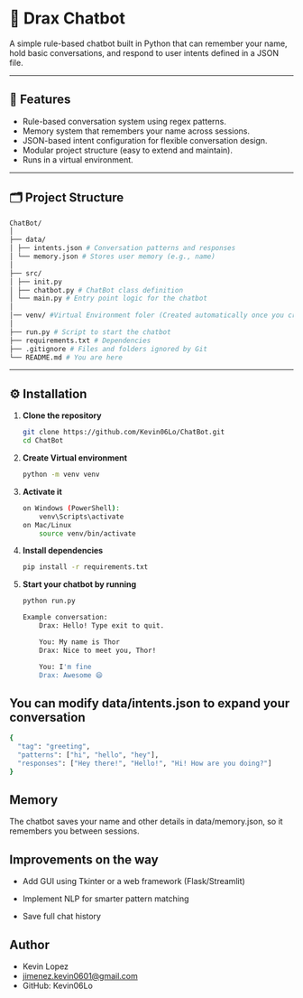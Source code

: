 # 💬 Drax Chatbot

A simple rule-based chatbot built in Python that can remember your name, hold basic conversations, and respond to user intents defined in a JSON file.

---

## 🚀 Features

- Rule-based conversation system using regex patterns.
- Memory system that remembers your name across sessions.
- JSON-based intent configuration for flexible conversation design.
- Modular project structure (easy to extend and maintain).
- Runs in a virtual environment.

---

## 🗂️ Project Structure

```bash
ChatBot/
│
├── data/
│ ├── intents.json # Conversation patterns and responses
│ └── memory.json # Stores user memory (e.g., name)
│
├── src/
│ ├── init.py
│ ├── chatbot.py # ChatBot class definition
│ └── main.py # Entry point logic for the chatbot
│
│── venv/ #Virtual Environment foler (Created automatically once you create the environment)
│
├── run.py # Script to start the chatbot
├── requirements.txt # Dependencies
├── .gitignore # Files and folders ignored by Git
└── README.md # You are here
```
---

## ⚙️ Installation

1. **Clone the repository**
   ```bash
   git clone https://github.com/Kevin06Lo/ChatBot.git
   cd ChatBot
2. **Create Virtual environment**
    ```bash
    python -m venv venv
3. **Activate it**
    ```bash
    on Windows (PowerShell):
        venv\Scripts\activate
    on Mac/Linux
        source venv/bin/activate
4. **Install dependencies**
    ```bash
    pip install -r requirements.txt
5. **Start your chatbot by running**
    ```bash
    python run.py

    Example conversation:
        Drax: Hello! Type exit to quit.

        You: My name is Thor
        Drax: Nice to meet you, Thor!

        You: I'm fine
        Drax: Awesome 😄
## You can modify data/intents.json to expand your conversation
```bash
{
  "tag": "greeting",
  "patterns": ["hi", "hello", "hey"],
  "responses": ["Hey there!", "Hello!", "Hi! How are you doing?"]
}
```

## Memory
The chatbot saves your name and other details in data/memory.json, so it remembers you between sessions.

## Improvements on the way
* Add GUI using Tkinter or a web framework (Flask/Streamlit)

* Implement NLP for smarter pattern matching

* Save full chat history

## Author
* Kevin Lopez
* jimenez.kevin0601@gmail.com
* GitHub: Kevin06Lo
